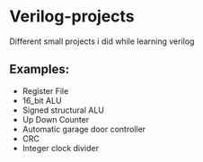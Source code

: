 # Verilog-projects
Different small projects i did while learning verilog
## Examples:
* Register File
* 16_bit ALU
* Signed structural ALU
* Up Down Counter
* Automatic garage door controller
* CRC
* Integer clock divider
